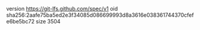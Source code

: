version https://git-lfs.github.com/spec/v1
oid sha256:2aafe75ba5ed2e3f34085d086699993d8a3616e038361744370cfefe6be5bc72
size 3504
